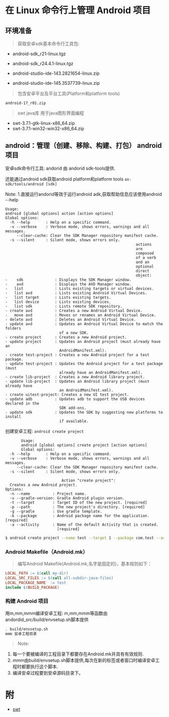 <link href="../../../css/style.css" rel="stylesheet" type="text/css" />

# 在 Linux 命令行上管理 Android 项目

## 环境准备

> 获取安卓sdk基本命令行工具包:

+ android-sdk_r21-linux.tgz
+ android-sdk_r24.4.1-linux.tgz

+ android-studio-ide-143.2821654-linux.zip
+ android-studio-ide-145.3537739-linux.zip

> 包含安卓平台及平台工具(Platform和platform tools)

`android-17_r01.zip`

> swt java库 用于java图形界面编程

+ swt-3.7.1-gtk-linux-x86_64.zip
+ swt-3.7.1-win32-win32-x86_64.zip

## android：管理（创建、移除、构建、打包） android 项目

安卓sdk命令行工具: andorid 由 andorid sdk-tools提供.

还能通过android sdk获取android platform和platform tools `an-sdk/tools/android [sdk]`

Note:
1.直接运行andorid等效于运行android adk,获取帮助信息应该使用android --help

```log
Usage:
android [global options] action [action options]
Global options:
  -h --help       : Help on a specific command.
  -v --verbose    : Verbose mode, shows errors, warnings and all messages.
     --clear-cache: Clear the SDK Manager repository manifest cache.
  -s --silent     : Silent mode, shows errors only.
                                                          actions
                                                          are
                                                          composed
                                                          of a verb
                                                          and an
                                                          optional
                                                          direct
                                                          object:
-    sdk              : Displays the SDK Manager window.
-    avd              : Displays the AVD Manager window.
-   list              : Lists existing targets or virtual devices.
-   list avd          : Lists existing Android Virtual Devices.
-   list target       : Lists existing targets.
-   list device       : Lists existing devices.
-   list sdk          : Lists remote SDK repository.
- create avd          : Creates a new Android Virtual Device.
-   move avd          : Moves or renames an Android Virtual Device.
- delete avd          : Deletes an Android Virtual Device.
- update avd          : Updates an Android Virtual Device to match the folders
                        of a new SDK.
- create project      : Creates a new Android project.
- update project      : Updates an Android project (must already have an
                        AndroidManifest.xml).
- create test-project : Creates a new Android project for a test package.
- update test-project : Updates the Android project for a test package (must
                        already have an AndroidManifest.xml).
- create lib-project  : Creates a new Android library project.
- update lib-project  : Updates an Android library project (must already have
                        an AndroidManifest.xml).
- create uitest-project: Creates a new UI test project.
- update adb          : Updates adb to support the USB devices declared in the
                        SDK add-ons.
- update sdk          : Updates the SDK by suggesting new platforms to install
                        if available.
```

创建安卓工程: `android create project`

```log
       Usage:
       android [global options] create project [action options]
       Global options:
  -h --help       : Help on a specific command.
  -v --verbose    : Verbose mode, shows errors, warnings and all messages.
     --clear-cache: Clear the SDK Manager repository manifest cache.
  -s --silent     : Silent mode, shows errors only.

                         Action "create project":
  Creates a new Android project.
Options:
  -n --name          : Project name.
  -v --gradle-version: Gradle Android plugin version.
  -t --target        : Target ID of the new project. [required]
  -p --path          : The new project's directory. [required]
  -g --gradle        : Use gradle template.
  -k --package       : Android package name for the application. [required]
  -a --activity      : Name of the default Activity that is created.
                       [required]
```

```Bash
$ android create project --name test --target 1 --package com.test --activity Test --path ./test
```

### Android Makefile（Android.mk）

> 编写Android Makefile(Android.mk,名字是固定的)，基本规则如下：

```makefile
LOCAL_PATH := $(call my-dir)
LOCAL_SRC_FILES	:= $(call all-subdir-java-files)
LOCAL_PACKAGE_NAME	:= test
include $(BUILD_PACKAGE)
```

### 构建 Android 项目

用m,mm,mmm编译安卓工程: m,mm,mmm等函数由andordid_src/build/envsetup.sh脚本提供 

```Bash
. build/envsetup.sh
mmm 安卓工程目录
```

> Note:

1. 每一个要被编译的工程目录下都要存在Android.mk并具有有效规则.
2. mmm由build/envsetup.sh脚本提供,每次在新的标签或者窗口时编译安卓工程时都要执行这个脚本.
3. 编译安卓过程要到安卓源码目录下。

# 附

+ [swt](http://archive.eclipse.org/eclipse/downloads/drops/R-3.7.1-201109091335/#SWT)
